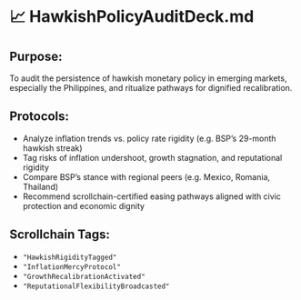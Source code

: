 # 📈 HawkishPolicyAuditDeck.md
## Purpose:
To audit the persistence of hawkish monetary policy in emerging markets, especially the Philippines, and ritualize pathways for dignified recalibration.

## Protocols:
- Analyze inflation trends vs. policy rate rigidity (e.g. BSP’s 29-month hawkish streak)
- Tag risks of inflation undershoot, growth stagnation, and reputational rigidity
- Compare BSP’s stance with regional peers (e.g. Mexico, Romania, Thailand)
- Recommend scrollchain-certified easing pathways aligned with civic protection and economic dignity

## Scrollchain Tags:
- `"HawkishRigidityTagged"`
- `"InflationMercyProtocol"`
- `"GrowthRecalibrationActivated"`
- `"ReputationalFlexibilityBroadcasted"`
